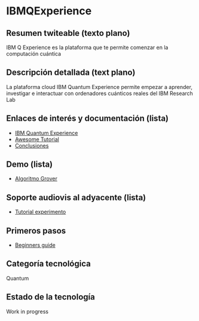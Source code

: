 # IBMQExperience

## Resumen twiteable (texto plano)
IBM Q Experience es la plataforma que te permite comenzar en la computación cuántica 
## Descripción detallada (text plano)
La plataforma cloud IBM Quantum Experience permite empezar a aprender, investigar e interactuar con ordenadores cuánticos reales del IBM Research Lab

## Enlaces de interés y documentación (lista)
- [IBM Quantum Experience](https://quantumexperience.ng.bluemix.net/qx/experience)
- [Awesome Tutorial](https://github.com/krishnakumarsekar/awesome-quantum-machine-learning)
- [Conclusiones](https://docs.google.com/presentation/d/1gsaz5zkOGpdAoPFRoAJAwW9Tvz70meDYgfdslFop2PA/edit)

## Demo (lista)
- [Algoritmo Grover](https://quantumexperience.ng.bluemix.net/qx/tutorial?sectionId=full-user-guide&page=004-Quantum_Algorithms~2F070-Grover%27s_Algorithm)

## Soporte audiovis al adyacente (lista)
- [Tutorial experimento](https://www.youtube.com/watch?v=pYD6bvKLI_c)

## Primeros pasos
- [Beginners guide](https://quantumexperience.ng.bluemix.net/qx/tutorial?sectionId=beginners-guide&page=introduction)


## Categoría tecnológica 
Quantum

## Estado de la tecnología 
Work in progress
